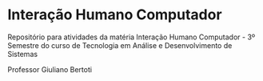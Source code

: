# Interação Humano Computador
Repositório para atividades da matéria Interação Humano Computador - 3º Semestre do curso de Tecnologia em Análise e Desenvolvimento de Sistemas

<p>Professor Giuliano Bertoti</p>
